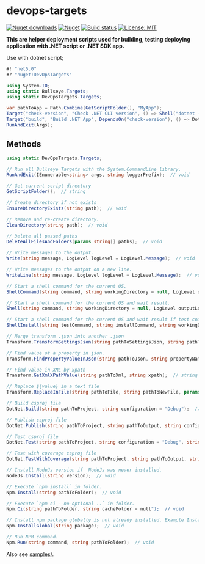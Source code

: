 # devops-targets

[![Nuget downloads](https://img.shields.io/nuget/v/devopstargets.svg)](https://www.nuget.org/packages/DevOpsTargets/)
[![Nuget](https://img.shields.io/nuget/dt/devopstargets)](https://www.nuget.org/packages/DevOpsTargets/)
[![Build status](https://github.com/rosenkolev/devops-targets/actions/workflows/github-actions.yml/badge.svg)](https://github.com/rosenkolev/devops-targets/actions/workflows/github-actions.yml)
[![License: MIT](https://img.shields.io/badge/License-MIT-yellow.svg)](https://github.com/rosenkolev/devops-targets/blob/main/LICENSE)

**This are helper deployment scripts used for building, testing deploying application with .NET script or .NET SDK app.**

Use with dotnet script;
```csharp
#! "net5.0"
#r "nuget:DevOpsTargets"

using System.IO;
using static Bullseye.Targets;
using static DevOpsTargets.Targets;

var pathToApp = Path.Combine(GetScriptFolder(), "MyApp");
Target("check-version", "Check .NET CLI version", () => Shell("dotnet --version"));
Target("build", "Build .NET App", DependsOn("check-version"), () => DotNet.Build(pathToApp));
RunAndExit(Args);
```

## Methods
```csharp
using static DevOpsTargets.Targets;

// Run all Bullseye Targets with the System.CommandLine library.
RunAndExit(IEnumerable<string> args, string loggerPrefix);  // void

// Get current script directory
GetScriptFolder();  // string

// Create directory if not exists
EnsureDirectoryExists(string path);  // void

// Remove and re-create directory.
CleanDirectory(string path);  // void

// Delete all passed paths
DeleteAllFilesAndFolders(params string[] paths);  // void

// Write messages to the output.
Write(string message, LogLevel logLevel = LogLevel.Message);  // void

// Write messages to the output on a new line.
WriteLine(string message, LogLevel logLevel = LogLevel.Message);  // void

// Start a shell command for the current OS.
ShellCommand(string command, string workingDirectory = null, LogLevel outputLogLevel = LogLevel.Verbose, bool doubleEscapeLinux = true);  // Command

// Start a shell command for the current OS and wait result.
Shell(string command, string workingDirectory = null, LogLevel outputLogLevel = LogLevel.Verbose);  // string

// Start a shell command for the current OS and wait result if test command fail.
ShellInstall(string testCommand, string installCommand, string workingDirectory = null, LogLevel outputLogLevel = LogLevel.Verbose);  // string

// Merge transform .json into another .json
Transform.TransformSettingsJson(string pathToSettingsJson, string pathToTransformJson);  // void

// Find value of a property in json.
Transform.FindPropertyValueInJson(string pathToJson, string propertyName);  // string

// Find value in XML by xpath
Transform.GetXmlXPathValue(string pathToXml, string xpath);  // string

// Replace ${value} in a text file
Transform.ReplaceInFile(string pathToFile, string pathToNewFile, params EnvValue[] values);  // void

// Build csproj file
DotNet.Build(string pathToProject, string configuration = "Debug");  // void

// Publish csproj file
DotNet.Publish(string pathToProject, string pathToOutput, string configuration = "Release");  // void

// Test csproj file
DotNet.Test(string pathToProject, string configuration = "Debug", string pathToOutput = null);  // void

// Test with coverage csproj file
DotNet.TestWithCoverage(string pathToProject, string pathToOutput, string configuration = "Debug", TestCoverageFormat formats = TestCoverageFormat.Cobertura, params TestLogInfo[] loggers);  // void

// Install NodeJs version if  NodeJs was never installed.
NodeJs.Install(string version);  // void

// Execute `npm install` in folder.
Npm.Install(string pathToFolder);  // void

// Execute `npm ci --no-optional ..` in folder.
Npm.Ci(string pathToFolder, string cacheFolder = null");  // void

// Install npm package globally is not already installed. Example InstallGlobal("@angular/cli");
Npm.InstallGlobal(string package);  // void

// Run NPM command.
Npm.Run(string command, string pathToFolder);  // void
```

Also see [samples/](samples/).
